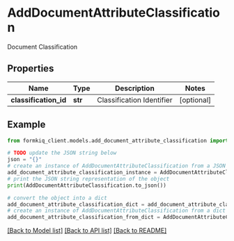 # AddDocumentAttributeClassification

Document Classification

## Properties

Name | Type | Description | Notes
------------ | ------------- | ------------- | -------------
**classification_id** | **str** | Classification Identifier | [optional] 

## Example

```python
from formkiq_client.models.add_document_attribute_classification import AddDocumentAttributeClassification

# TODO update the JSON string below
json = "{}"
# create an instance of AddDocumentAttributeClassification from a JSON string
add_document_attribute_classification_instance = AddDocumentAttributeClassification.from_json(json)
# print the JSON string representation of the object
print(AddDocumentAttributeClassification.to_json())

# convert the object into a dict
add_document_attribute_classification_dict = add_document_attribute_classification_instance.to_dict()
# create an instance of AddDocumentAttributeClassification from a dict
add_document_attribute_classification_from_dict = AddDocumentAttributeClassification.from_dict(add_document_attribute_classification_dict)
```
[[Back to Model list]](../README.md#documentation-for-models) [[Back to API list]](../README.md#documentation-for-api-endpoints) [[Back to README]](../README.md)


